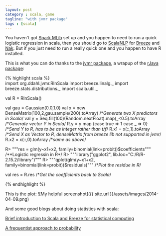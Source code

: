 ```yaml
---
layout: post
category : scala, game
tagline: "with jvmr package"
tags : [scala]
---
```


You haven't got [Spark MLib](http://spark.apache.org/mllib/) set up and you happen to need to run a quick logistic regression in scala, then you should go to [ScalaNLP](http://www.scalanlp.org/) for [Breeze](https://github.com/scalanlp/breeze) and [Nak](https://github.com/scalanlp/nak). But if you just need to run a really quick one and you happen to have R installed.

<!--more-->

This is what you can do thanks to the [jvmr package](http://dahl.byu.edu/software/jvmr/), a wrapup of the [rJava package](http://cran.r-project.org/web/packages/rJava/index.html):

{% highlight scala %}  
import org.ddahl.jvmr.RInScala
import breeze.linalg._
import breeze.stats.distributions._
import scala.util._

val R = RInScala()

val gau = Gaussian(0.0,1.0)
val x = new DenseMatrix(100,2,gau.sample(200).toArray)         /**Generate two X predictors in Scala*/
val y = Seq.fill(100)(Random.nextFloat).map(_<0.5).toArray       /**Generate vector Y in Scala*/
R.y  = y map {case true => 1 case _ => 0}   /**Send Y to R, has to be as integer rather than t/f*/
R.x1 = x(::,1).toArray /**Send X as Vector to R, denseMatrix from breeze lib not supported in jvmr*/
R.x2 = x(::,0).toArray /**same as above*/

R> """res = glm(y~x1+x2, family=binomial(link=probit))$coefficients"""  /**Logistic regressin in R*/
R> """library("ggplot2", lib.loc="C:/R/R-2.15.2/library")"""
R> """qplot(glm(y~x1+x2, family=binomial(link=probit))$residuals)"""   /**Plot the residue in R*/

val res = R.res /**Get the coefficients back to Scala*/

{% endhighlight %}

This is the plot:
![My helpful screenshot]({{ site.url }}/assets/images/2014-04-09.png)

And some good blogs about doing statistics with scala:

[Brief introduction to Scala and Breeze for statistical computing](http://darrenjw.wordpress.com/2013/12/30/brief-introduction-to-scala-and-breeze-for-statistical-computing/)

[A frequentist approach to probability](http://jliszka.github.io/2013/08/12/a-frequentist-approach-to-probability.html)
